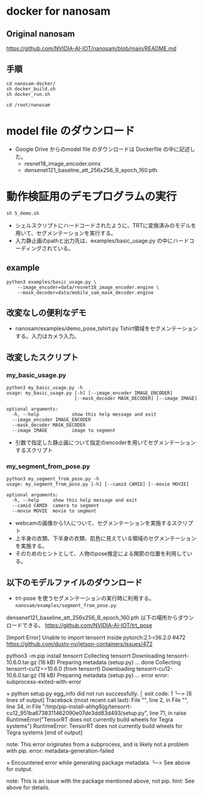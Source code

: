 # docker for nanosam


## Original nanosam

https://github.com/NVIDIA-AI-IOT/nanosam/blob/main/README.md

## 手順

```
cd nanosam-docker/
sh docker_build.sh
sh docker_run.sh

cd /root/nanosam
```

# model file のダウンロード
- Google Drive からのmodel file のダウンロードは Dockerfile の中に記述した。
  - resnet18_image_encoder.onnx
  - densenet121_baseline_att_256x256_B_epoch_160.pth


# 動作検証用のデモプログラムの実行
```commandline
sh 5_demo.sh
```

- シェルスクリプトにハードコードされたように、TRTに変換済みのモデルを用いて、セグメンテーションを実行する。
- 入力静止画のpathと出力先は、examples/basic_usage.py の中にハードコーディングされている。


## example
```commandline
python3 examples/basic_usage.py \
    --image_encoder=data/resnet18_image_encoder.engine \
    --mask_decoder=data/mobile_sam_mask_decoder.engine
```

## 改変なしの便利なデモ
- nanosam/examples/demo_pose_tshirt.py
  Tshirt領域をセグメンテーションする。入力はカメラ入力。
## 改変したスクリプト
### my_basic_usage.py  
```commandline
python3 my_basic_usage.py -h
usage: my_basic_usage.py [-h] [--image_encoder IMAGE_ENCODER]
                         [--mask_decoder MASK_DECODER] [--image IMAGE]

optional arguments:
  -h, --help            show this help message and exit
  --image_encoder IMAGE_ENCODER
  --mask_decoder MASK_DECODER
  --image IMAGE         image to segment
```
- 引数で指定した静止画について指定のencoderを用いてセグメンテーションするスクリプト

### my_segment_from_pose.py
```commandline
python3 my_segment_from_pose.py -h 
usage: my_segment_from_pose.py [-h] [--camid CAMID] [--movie MOVIE]

optional arguments:
  -h, --help     show this help message and exit
  --camid CAMID  camera to segment
  --movie MOVIE  movie to segment
```
- webcamの画像から1人について、セグメンテーションを実施するスクリプト
- 上半身の衣類、下半身の衣類、肌色に見えている領域のセグメンテーションを実施する。
- そのためのヒントとして、人物のpose推定による関節の位置を利用している。

## 以下のモデルファイルのダウンロード
- trt-pose を使うセグメンテーションの実行時に利用する。
`nanosam/examples/segment_from_pose.py`

densenet121_baseline_att_256x256_B_epoch_160.pth 
以下の場所からダウンロードできる。
https://github.com/NVIDIA-AI-IOT/trt_pose


 [Import Error] Unable to import tensorrt inside pytorch:2.1-r36.2.0 #472 
https://github.com/dusty-nv/jetson-containers/issues/472


python3 -m pip install tensorrt
Collecting tensorrt
  Downloading tensorrt-10.6.0.tar.gz (16 kB)
  Preparing metadata (setup.py) ... done
Collecting tensorrt-cu12==10.6.0 (from tensorrt)
  Downloading tensorrt-cu12-10.6.0.tar.gz (18 kB)
  Preparing metadata (setup.py) ... error
  error: subprocess-exited-with-error
  
  × python setup.py egg_info did not run successfully.
  │ exit code: 1
  ╰─> [6 lines of output]
      Traceback (most recent call last):
        File "<string>", line 2, in <module>
        File "<pip-setuptools-caller>", line 34, in <module>
        File "/tmp/pip-install-ahhg6ijg/tensorrt-cu12_951ba6738311462090e07de3dd83d493/setup.py", line 71, in <module>
          raise RuntimeError("TensorRT does not currently build wheels for Tegra systems")
      RuntimeError: TensorRT does not currently build wheels for Tegra systems
      [end of output]
  
  note: This error originates from a subprocess, and is likely not a problem with pip.
error: metadata-generation-failed

× Encountered error while generating package metadata.
╰─> See above for output.

note: This is an issue with the package mentioned above, not pip.
hint: See above for details.

